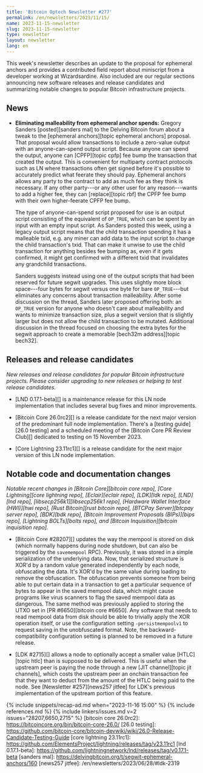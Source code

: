 ```yaml
---
title: 'Bitcoin Optech Newsletter #277'
permalink: /en/newsletters/2023/11/15/
name: 2023-11-15-newsletter
slug: 2023-11-15-newsletter
type: newsletter
layout: newsletter
lang: en
---
```

This week's newsletter describes an update to the proposal for ephemeral
anchors and provides a contributed field report about miniscript from a
developer working at Wizardsardine.  Also included are our regular sections
announcing new software releases and release candidates and summarizing
notable changes to popular Bitcoin infrastructure projects.

## News

- **Eliminating malleability from ephemeral anchor spends:** Gregory
  Sanders [posted][sanders mal] to the Delving Bitcoin forum about a
  tweak to the [ephemeral anchors][topic ephemeral anchors] proposal.
  That proposal would allow transactions to include a zero-value output
  with an anyone-can-spend output script.  Because anyone can spend the
  output, anyone can [CPFP][topic cpfp] fee bump the transaction that
  created the output.  This is convenient for multiparty contract
  protocols such as LN where transactions often get signed before it's
  possible to accurately predict what feerate they should pay.
  Ephemeral anchors allows any
  party to the contract to add as much fee as they think is necessary.
  If any other party---or any other user for any reason---wants to add a
  higher fee, they can [replace][topic rbf] the CPFP fee bump with their
  own higher-feerate CPFP fee bump.

    The type of anyone-can-spend script proposed for use is an output
    script consisting of the equivalent of `OP_TRUE`, which can be spent by an input
    with an empty input script.  As Sanders posted this week, using a
    legacy output script means that the child transaction spending it
    has a malleable txid, e.g. any miner can add data to the input
    script to change the child transaction's txid.  That can make it
    unwise to use the child transaction for anything besides fee bumping
    as, even if it gets confirmed, it might get confirmed with a
    different txid that invalidates any grandchild transactions.

    Sanders suggests instead using one of the output scripts that had
    been reserved for future segwit upgrades.  This uses slightly more
    block space---four bytes for segwit versus one byte for bare
    `OP_TRUE`---but eliminates any concerns about transaction
    malleability.  After some discussion on the thread, Sanders later
    proposed offering both: an `OP_TRUE` version for anyone who doesn't
    care about malleability and wants to minimize transaction size, plus a
    segwit version that is slightly larger but does not allow the child
    transaction to be mutated.  Additional discussion in the thread
    focused on choosing the extra bytes for the segwit approach to
    create a memorable [bech32m address][topic bech32].

## Releases and release candidates

*New releases and release candidates for popular Bitcoin infrastructure
projects.  Please consider upgrading to new releases or helping to test
release candidates.*

- [LND 0.17.1-beta][] is a maintenance release for this LN node
  implementation that includes several bug fixes and minor improvements.

- [Bitcoin Core 26.0rc2][] is a release candidate for the next major
  version of the predominant full node implementation. There's a [testing
  guide][26.0 testing] and a scheduled
  meeting of the [Bitcoin Core PR Review Club][] dedicated to testing on
  15 November 2023.

- [Core Lightning 23.11rc1][] is a release candidate for the next
  major version of this LN node implementation.

## Notable code and documentation changes

*Notable recent changes in [Bitcoin Core][bitcoin core repo], [Core
Lightning][core lightning repo], [Eclair][eclair repo], [LDK][ldk repo],
[LND][lnd repo], [libsecp256k1][libsecp256k1 repo], [Hardware Wallet
Interface (HWI)][hwi repo], [Rust Bitcoin][rust bitcoin repo], [BTCPay
Server][btcpay server repo], [BDK][bdk repo], [Bitcoin Improvement
Proposals (BIPs)][bips repo], [Lightning BOLTs][bolts repo], and
[Bitcoin Inquisition][bitcoin inquisition repo].*

- [Bitcoin Core #28207][] updates the way the mempool is stored on disk
  (which normally happens during node shutdown, but can also be
  triggered by the `savemempool` RPC).  Previously, it was stored in a
  simple serialization of the underlying data.  Now, that serialized
  structure is XOR'd by a random value generated independently by each
  node, obfuscating the data.  It's XOR'd by the same value during
  loading to remove the obfuscation.  The obfuscation prevents someone
  from being able to put certain data in a transaction to get a
  particular sequence of bytes to appear in the saved mempool data, which
  might cause programs like virus scanners to flag the saved mempool
  data as dangerous.  The same method was previously applied to storing
  the UTXO set in [PR #6650][bitcoin core #6650].  Any software that
  needs to read mempool data from disk should be able to trivially apply
  the XOR operation itself, or use the configuration setting
  `-persistmempoolv1` to request saving in the unobfuscated format.
  Note, the backward-compatibility configuration setting is planned to
  be removed in a future release.

- [LDK #2715][] allows a node to optionally accept a smaller value
  [HTLC][topic htlc] than is supposed to be delivered.  This is useful
  when the upstream peer is paying the node through a new [JIT
  channel][topic jit channels], which costs the upstream peer an onchain
  transaction fee that they want to deduct from the amount of the HTLC
  being paid to the node.  See [Newsletter #257][news257 jitfee] for
  LDK's previous implementation of the upstream portion of this feature.

{% include snippets/recap-ad.md when="2023-11-16 15:00" %}
{% include references.md %}
{% include linkers/issues.md v=2 issues="28207,6650,2715" %}
[bitcoin core 26.0rc2]: https://bitcoincore.org/bin/bitcoin-core-26.0/
[26.0 testing]: https://github.com/bitcoin-core/bitcoin-devwiki/wiki/26.0-Release-Candidate-Testing-Guide
[core lightning 23.11rc1]: https://github.com/ElementsProject/lightning/releases/tag/v23.11rc1
[lnd 0.17.1-beta]: https://github.com/lightningnetwork/lnd/releases/tag/v0.17.1-beta
[sanders mal]: https://delvingbitcoin.org/t/segwit-ephemeral-anchors/160
[news257 jitfee]: /en/newsletters/2023/06/28/#ldk-2319
